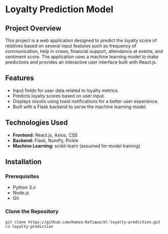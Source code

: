 # Loyalty Prediction Model

## Project Overview
This project is a web application designed to predict the loyalty score of relatives based on several input features such as frequency of communication, help in crises, financial support, attendance at events, and sentiment score. The application uses a machine learning model to make predictions and provides an interactive user interface built with React.js.

## Features
- Input fields for user data related to loyalty metrics.
- Predicts loyalty scores based on user input.
- Displays results using toast notifications for a better user experience.
- Built with a Flask backend to serve the machine learning model.

## Technologies Used
- **Frontend:** React.js, Axios, CSS
- **Backend:** Flask, NumPy, Pickle
- **Machine Learning:** scikit-learn (assumed for model training)

## Installation

### Prerequisites
- Python 3.x
- Node.js
- Git

### Clone the Repository
```bash
git clone https://github.com/Hamza-Rafique/ml-loyalty-prediction.git
cd loyalty-prediction
```
